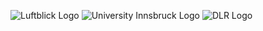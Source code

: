 ![Luftblick Logo](data/gtif/images/logos/luftblick.png "Luftblick Logo")
![University Innsbruck Logo](data/gtif/images/logos/uniinnsbruck.png "University Innsbruck Logo")
![DLR Logo](data/gtif/images/logos/dlr.png "DLR Logo")
